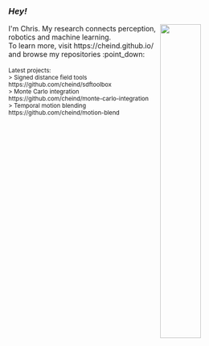 ### *Hey!* 

<img align="right" src="https://github-readme-stats.vercel.app/api?username=cheind" width="40%">
I'm Chris. My research connects perception, robotics and machine learning.<br>
To learn more, visit https://cheind.github.io/ and browse my repositories :point_down:
<br><br>
<sub>Latest projects:<br>
  > Signed distance field tools https://github.com/cheind/sdftoolbox<br>
  > Monte Carlo integration https://github.com/cheind/monte-carlo-integration<br>
  > Temporal motion blending https://github.com/cheind/motion-blend
</sub>




